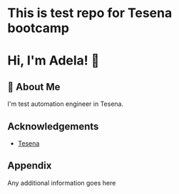 
# This is test repo for Tesena bootcamp


# Hi, I'm Adela! 👋


## 🚀 About Me

I'm test automation engineer in Tesena.

## Acknowledgements

 - [Tesena](https://www.tesena.com/)


## Appendix

Any additional information goes here

